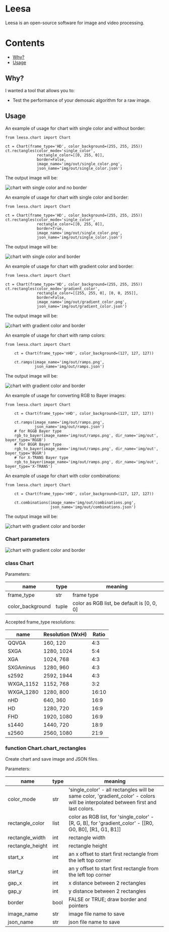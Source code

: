 # Leesa

<!--- ![Leesa logo](help/img/leesa-logo.png) --->

Leesa is an open-source software for image and video processing.

Contents
========

* [Why?](#why)
* [Usage](#usage)

## Why?

I wanted a tool that allows you to:

+ Test the performance of your demosaic algorithm for a raw image.


## Usage

An example of usage for chart with single color and without border:

``` shell
from leesa.chart import Chart

ct = Chart(frame_type='HD', color_background=(255, 255, 255))
ct.rectangles(color_mode='single_color',
              rectangle_color=[[0, 255, 0]],
              border=False,
              image_name='img/out/single_color.png',
              json_name='img/out/single_color.json')
```
The output image will be:


![chart with single color and no border](help/img/single_color_no_border.png)

An example of usage for chart with single color and border:

``` shell
from leesa.chart import Chart

ct = Chart(frame_type='HD', color_background=(255, 255, 255))
ct.rectangles(color_mode='single_color',
              rectangle_color=[[0, 255, 0]],
              border=True,
              image_name='img/out/single_color.png',
              json_name='img/out/single_color.json')
```
The output image will be:

![chart with single color and border](help/img/single_color_border.png)

An example of usage for chart with gradient color and border:

``` shell
from leesa.chart import Chart

ct = Chart(frame_type='HD', color_background=(255, 255, 255))
ct.rectangles(color_mode='gradient_color',
              rectangle_color=[[255, 255, 0], [0, 0, 255]],
              border=False,
              image_name='img/out/gradient_color.png',
              json_name='img/out/gradient_color.json')

```

The output image will be:

![chart with gradient color and border](help/img/gradient_color_no_border.png)

An example of usage for chart with ramp colors:

``` shell
from leesa.chart import Chart

    ct = Chart(frame_type='nHD', color_background=(127, 127, 127))

    ct.ramps(image_name='img/out/ramps.png',
             json_name='img/out/ramps.json')

```

The output image will be:

![chart with gradient color and border](help/img/ramps.png)


An example of usage for converting RGB to Bayer images:

``` shell
from leesa.chart import Chart

    ct = Chart(frame_type='nHD', color_background=(127, 127, 127))

    ct.ramps(image_name='img/out/ramps.png',
             json_name='img/out/ramps.json')
    # for RGGB Bayer type
    rgb_to_bayer(image_name='img/out/ramps.png', dir_name='img/out', bayer_type='RGGB')
    # for BGGR Bayer type
    rgb_to_bayer(image_name='img/out/ramps.png', dir_name='img/out', bayer_type='BGGR')
    # for X-TRANS Bayer type
    rgb_to_bayer(image_name='img/out/ramps.png', dir_name='img/out', bayer_type='X-TRANS')
```
An example of usage for chart with color combinations:

``` shell
from leesa.chart import Chart

    ct = Chart(frame_type='nHD', color_background=(127, 127, 127))
    
    ct.combinations(image_name='img/out/combinations.png',
                    json_name='img/out/combinations.json')

```
The output image will be:

![chart with gradient color and border](help/img/combinations.png)

### Chart parameters

![chart with gradient color and border](help/img/chart.png)


### class Chart

Parameters:

|name        |type  | meaning                                                           |
|------------|------|-------------------------------------------------------------------|
|frame_type  | str  | frame type                                                        |
|color_background  | tuple  | color as RGB list, be default is [0, 0, 0]                        |


Accepted frame_type resolutions:

|name               | Resolution (WxH) | Ratio |
|-------------------|------------------|-------|
| QQVGA       | 160, 120        |   4:3    |
| SXGA        | 1280, 1024        |   5:4    |
| XGA         | 1024, 768        |   4:3    |
| SXGAminus   | 1280, 960        |   4:3    |
| s2592   | 2592, 1944        |   4:3    |
| WXGA_1152   | 1152, 768        |   3:2    |
| WXGA_1280   | 1280, 800        |   16:10    |
| nHD  | 640,	360 | 16:9|
| HD   | 1280, 720        |   16:9    |
| FHD   | 1920, 1080        |   16:9    |
| s1440   | 1440, 720        |   18:9    |
| s2560   | 2560, 1080        |   21:9    |

### function Chart.chart_rectangles

Create chart and save image and JSON files.

Parameters:

| name             |type  | meaning                                                                                                                           |
|------------------|------|-----------------------------------------------------------------------------------------------------------------------------------|
| color_mode       | str  | 'single_color' - all rectangles will be same color, 'gradient_color' - colors will be interpolated between first and last colors. |
| rectangle_color  | list  | color as RGB list, for 'single_color' - [R, G, B], for 'gradient_color' - [[R0, G0, B0], [R1, G1, B1]]                            |
| rectangle_width  | int  | rectangle width                                                                                                                   |
| rectangle_height | int  | rectangle height                                                                                                                  |
| start_x          | int  | an x offset to start first rectangle from the left top corner                                                                     |
| start_y          | int  | an y offset to start first rectangle from the left top corner                                                                     |
| gap_x            | int  | x distance between 2 rectangles                                                                                                   |
| gap_y            | int  | y distance between 2 rectangles                                                                                                   |
|border      | bool  | FALSE or TRUE; draw border and pointers                                                                                           |
| image_name       | str  | image file name to save                                                                                                           |
| json_name        | str  | json file name to save                                                                                                            |
